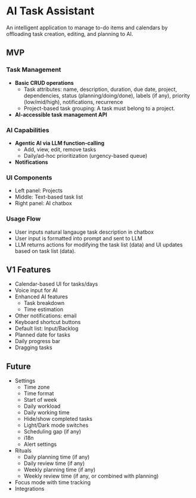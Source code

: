 # AI Task Assistant

An intelligent application to manage to-do items and calendars by offloading task creation, editing, and planning to AI.

## MVP

### Task Management
- **Basic CRUD operations**
  - Task attributes: name, description, duration, due date, project, dependencies, status (planning/doing/done), labels (if any), priority (low/mid/high), notifications, recurrence
  - Project-based task grouping: A task must belong to a project.
- **AI-accessible task management API**

### AI Capabilities
- **Agentic AI via LLM function-calling**
  - Add, view, edit, remove tasks
  - Daily/ad-hoc prioritization (urgency-based queue)
- **Notifications**

### UI Components
- Left panel: Projects
- Middle: Text-based task list
- Right panel: AI chatbox

### Usage Flow
- User inputs natural langauge task description in chatbox
- User input is formatted into prompt and sent to LLM
- LLM returns actions for modifying the task list (data) and UI updates based on task list (data).

## V1 Features

- Calendar-based UI for tasks/days
- Voice input for AI
- Enhanced AI features
  - Task breakdown
  - Time estimation
- Other notifications: email
- Keyboard shortcut buttons
- Default list: Input/Backlog
- Planned date for tasks
- Daily progress bar
- Dragging tasks

## Future
- Settings
  - Time zone
  - Time format
  - Start of week
  - Daily workload
  - Daily working time
  - Hide/show completed tasks
  - Light/Dark mode switches
  - Scheduling gap (if any)
  - i18n
  - Alert settings
- Rituals
  - Daily planning time (if any)
  - Daily review time (if any)
  - Weekly planning time (if any)
  - Weekly review time (if any, or combined with planning)
- Focus mode with time tracking
- Integrations